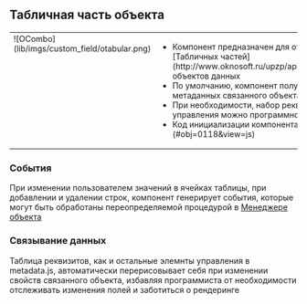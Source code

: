 ## Табличная часть объекта
<table><tr valign="top">
<td>![OCombo](lib/imgs/custom_field/otabular.png)</td><td><ul><li>Компонент предназначен для отображения и редактирования [Табличных частей](http://www.oknosoft.ru/upzp/apidocs/classes/TabularSection.html) объектов данных</li>
			<li>По умолчанию, компонент получает состав реквизитов из метаданных связанного объекта</li>
			<li>При необходимости, набор реквизитов и типы элементов управления можно программно изменить</li>
			<li>Код инициализации компонента [см. JavaScript](#obj=0118&view=js)</li>
			</ul>
		</td>       
    </tr>
</table>

### События
При изменении пользователем значений в ячейках таблицы, при добавлении и удалении строк, компонент генерирует события, которые могут быть обработаны переопределяемой процедурой в [Менеджере объекта](http://www.oknosoft.ru/upzp/apidocs/classes/DocManager.html)
### Связывание данных
Таблица реквизитов, как и остальные элемнты управления в metadata.js, автоматически перерисовывает себя при изменении свойств связанного объекта, избавляя программиста от необходимости отслеживать изменения полей и заботиться о рендеринге